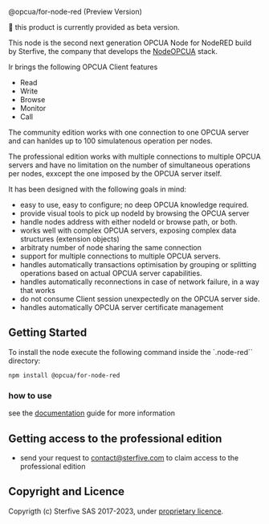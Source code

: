 @opcua/for-node-red  (Preview Version)

:rotating_light: this product is currently provided as beta version. 


This node is the second next generation OPCUA Node for NodeRED build by Sterfive, the company that develops the [NodeOPCUA](https://node-opcua.github.io/) stack.

Ir brings the following OPCUA Client features 
- Read
- Write
- Browse
- Monitor
- Call

The community edition works with one connection to one OPCUA server and can hanldes up to 100 simulatenous operation per nodes. 

The professional edition works with multiple connections to multiple OPCUA servers and have no limitation on the number of simultaneous operations per nodes, exxcept the one imposed by the OPCUA server itself.

It has been designed with the following goals in mind:

- easy to use, easy to configure; no deep OPCUA knowledge required.
- provide visual tools to pick up nodeId by browsing the OPCUA server
- handle nodes address with either nodeId or browse path, or both. 
- works well with complex OPCUA servers, exposing complex data structures (extension objects)
- arbitraty number of node sharing the same connection
- support for multiple connections to multiple OPCUA servers.
- handles automatically transactions optimisation by grouping or splitting operations based on actual OPCUA server capabilities.
- handles automatically reconnections in case of network failure, in a way that works
- do not consume Client session unexpectedly on the OPCUA server side.
- handles automatically OPCUA server certificate management

## Getting Started 

To install the node execute the following command inside the `.node-red`` directory:

```console
npm install @opcua/for-node-red
```

### how to use

see the [documentation](./DOC.md) guide for more information



## Getting access to the professional edition

- send your request to contact@sterfive.com to claim access to the professional edition 
 
 
## Copyright and Licence

Copyrigth (c) Sterfive SAS 2017-2023, under [proprietary licence](./LICENSE.md).


